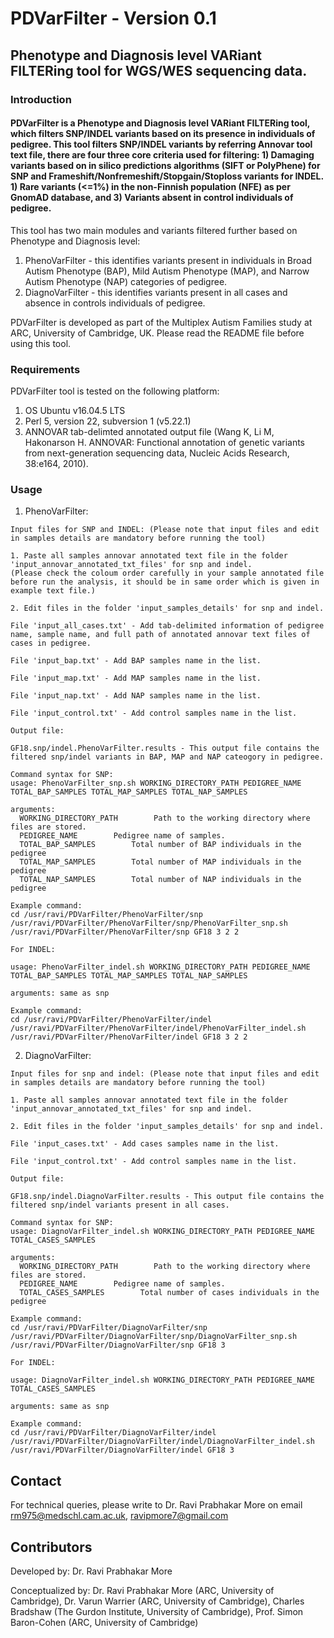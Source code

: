 # PDVarFilter - Version 0.1
## Phenotype and Diagnosis level VARiant FILTERing tool for WGS/WES sequencing data.
### Introduction
#### PDVarFilter is a Phenotype and Diagnosis level VARiant FILTERing tool, which filters SNP/INDEL variants based on its presence in individuals of pedigree. This tool filters SNP/INDEL variants by referring Annovar tool text file, there are four three core criteria used for filtering: 1) Damaging variants based on in silico predictions algorithms (SIFT or PolyPhene) for SNP and Frameshift/Nonfremeshift/Stopgain/Stoploss variants for INDEL. 1) Rare variants (<=1%) in the non-Finnish population (NFE) as per GnomAD database, and 3) Variants absent in control individuals of pedigree.

This tool has two main modules and variants filtered further based on Phenotype and Diagnosis level:
1) PhenoVarFilter - this identifies variants present in individuals in Broad Autism Phenotype (BAP), Mild Autism Phenotype (MAP), and Narrow Autism Phenotype (NAP) categories of pedigree.
2) DiagnoVarFilter - this identifies variants present in all cases and absence in controls individuals of pedigree.

PDVarFilter is developed as part of the Multiplex Autism Families study at ARC, University of Cambridge, UK. Please read the README file before using this tool.

### Requirements
PDVarFilter tool is tested on the following platform:
1. OS Ubuntu v16.04.5 LTS
2. Perl 5, version 22, subversion 1 (v5.22.1)
3. ANNOVAR tab-delimted annotated output file (Wang K, Li M, Hakonarson H. ANNOVAR: Functional annotation of genetic variants from next-generation sequencing data, Nucleic Acids Research, 38:e164, 2010).

### Usage
1) PhenoVarFilter:
```
Input files for SNP and INDEL: (Please note that input files and edit in samples details are mandatory before running the tool)

1. Paste all samples annovar annotated text file in the folder 'input_annovar_annotated_txt_files' for snp and indel.
(Please check the coloum order carefully in your sample annotated file before run the analysis, it should be in same order which is given in example text file.)

2. Edit files in the folder 'input_samples_details' for snp and indel.

File 'input_all_cases.txt' - Add tab-delimited information of pedigree name, sample name, and full path of annotated annovar text files of cases in pedigree.

File 'input_bap.txt' - Add BAP samples name in the list.

File 'input_map.txt' - Add MAP samples name in the list.

File 'input_nap.txt' - Add NAP samples name in the list.

File 'input_control.txt' - Add control samples name in the list.

Output file: 

GF18.snp/indel.PhenoVarFilter.results - This output file contains the filtered snp/indel variants in BAP, MAP and NAP cateogory in pedigree.

Command syntax for SNP:
usage: PhenoVarFilter_snp.sh WORKING_DIRECTORY_PATH PEDIGREE_NAME TOTAL_BAP_SAMPLES TOTAL_MAP_SAMPLES TOTAL_NAP_SAMPLES

arguments:
  WORKING_DIRECTORY_PATH        Path to the working directory where files are stored.
  PEDIGREE_NAME        Pedigree name of samples.
  TOTAL_BAP_SAMPLES        Total number of BAP individuals in the pedigree
  TOTAL_MAP_SAMPLES        Total number of MAP individuals in the pedigree
  TOTAL_NAP_SAMPLES        Total number of NAP individuals in the pedigree

Example command: 
cd /usr/ravi/PDVarFilter/PhenoVarFilter/snp
/usr/ravi/PDVarFilter/PhenoVarFilter/snp/PhenoVarFilter_snp.sh /usr/ravi/PDVarFilter/PhenoVarFilter/snp GF18 3 2 2

For INDEL:

usage: PhenoVarFilter_indel.sh WORKING_DIRECTORY_PATH PEDIGREE_NAME TOTAL_BAP_SAMPLES TOTAL_MAP_SAMPLES TOTAL_NAP_SAMPLES

arguments: same as snp

Example command: 
cd /usr/ravi/PDVarFilter/PhenoVarFilter/indel
/usr/ravi/PDVarFilter/PhenoVarFilter/indel/PhenoVarFilter_indel.sh /usr/ravi/PDVarFilter/PhenoVarFilter/indel GF18 3 2 2

```

2) DiagnoVarFilter:

```
Input files for snp and indel: (Please note that input files and edit in samples details are mandatory before running the tool)

1. Paste all samples annovar annotated text file in the folder 'input_annovar_annotated_txt_files' for snp and indel.

2. Edit files in the folder 'input_samples_details' for snp and indel.

File 'input_cases.txt' - Add cases samples name in the list.

File 'input_control.txt' - Add control samples name in the list.

Output file: 

GF18.snp/indel.DiagnoVarFilter.results - This output file contains the filtered snp/indel variants present in all cases.

Command syntax for SNP:
usage: DiagnoVarFilter_indel.sh WORKING_DIRECTORY_PATH PEDIGREE_NAME TOTAL_CASES_SAMPLES

arguments:
  WORKING_DIRECTORY_PATH        Path to the working directory where files are stored.
  PEDIGREE_NAME        Pedigree name of samples.
  TOTAL_CASES_SAMPLES        Total number of cases individuals in the pedigree
  
Example command: 
cd /usr/ravi/PDVarFilter/DiagnoVarFilter/snp
/usr/ravi/PDVarFilter/DiagnoVarFilter/snp/DiagnoVarFilter_snp.sh /usr/ravi/PDVarFilter/DiagnoVarFilter/snp GF18 3

For INDEL:

usage: DiagnoVarFilter_indel.sh WORKING_DIRECTORY_PATH PEDIGREE_NAME TOTAL_CASES_SAMPLES

arguments: same as snp

Example command: 
cd /usr/ravi/PDVarFilter/DiagnoVarFilter/indel
/usr/ravi/PDVarFilter/DiagnoVarFilter/indel/DiagnoVarFilter_indel.sh /usr/ravi/PDVarFilter/DiagnoVarFilter/indel GF18 3
```
## Contact
For technical queries, please write to Dr. Ravi Prabhakar More on email rm975@medschl.cam.ac.uk, ravipmore7@gmail.com

## Contributors
Developed by: Dr. Ravi Prabhakar More

Conceptualized by: Dr. Ravi Prabhakar More (ARC, University of Cambridge), Dr. Varun Warrier (ARC, University of Cambridge), Charles Bradshaw (The Gurdon Institute, University of Cambridge), Prof. Simon Baron-Cohen (ARC, University of Cambridge)
